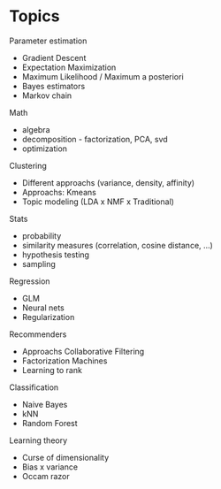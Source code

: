 Topics
=====

Parameter estimation
- Gradient Descent
- Expectation Maximization
- Maximum Likelihood / Maximum a posteriori
- Bayes estimators
- Markov chain

Math
- algebra
- decomposition - factorization, PCA, svd
- optimization

Clustering
- Different approachs (variance, density, affinity)
- Approachs: Kmeans
- Topic modeling (LDA x NMF x Traditional)

Stats
- probability
- similarity measures (correlation, cosine distance, ...)
- hypothesis testing
- sampling

Regression
- GLM
- Neural nets
- Regularization

Recommenders
- Approachs Collaborative Filtering
- Factorization Machines
- Learning to rank

Classification
- Naive Bayes
- kNN
- Random Forest

Learning theory
- Curse of dimensionality
- Bias x variance
- Occam razor
